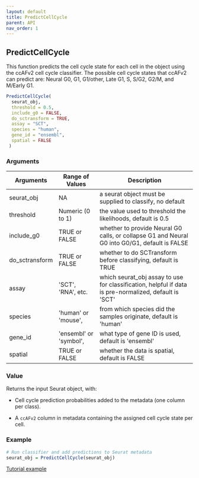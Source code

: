 ```yaml
---
layout: default
title: PredictCellCycle
parent: API
nav_order: 1
---
```


## PredictCellCycle

This function predicts the cell cycle state for each cell in the object
using the ccAFv2 cell cycle classifier. The possible cell cycle states
that ccAFv2 can predict are: Neural G0, G1, G1/other, Late G1, S, S/G2,
G2/M, and M/Early G1.

``` r        
PredictCellCycle(
  seurat_obj,
  threshold = 0.5,
  include_g0 = FALSE,
  do_sctransform = TRUE,
  assay = "SCT",
  species = "human",
  gene_id = "ensembl",
  spatial = FALSE
 )
```

### Arguments

| Arguments      | Range of Values        | Description                                                                                           |
|-------------------|-------------------|-----------------------------------|
| seurat_obj     |           NA             | a seurat object must be supplied to classify, no default                                              |
| threshold      | Numeric (0 to 1)       | the value used to threshold the likelihoods, default is 0.5                                           |
| include_g0     | TRUE or FALSE          | whether to provide Neural G0 calls, or collapse G1 and Neural G0 into G0/G1, default is FALSE         |
| do_sctransform | TRUE or FALSE          | whether to do SCTransform before classifying, default is TRUE                                         |
| assay          | 'SCT', 'RNA', etc.     | which seurat_obj assay to use for classification, helpful if data is pre-normalized, default is 'SCT' |
| species        | 'human' or 'mouse',    | from which species did the samples originate, default is 'human'                                      |
| gene_id        | 'ensembl' or 'symbol', | what type of gene ID is used, default is 'ensembl'                                                    |
| spatial        | TRUE or FALSE          | whether the data is spatial, default is FALSE                                                         |

### Value

Returns the input Seurat object, with:

-   Cell cycle prediction probabilities added to the metadata (one
    column per class).

-   A `ccAFv2` column in metadata containing the assigned cell cycle
    state per cell.

### Example

``` r       
# Run classifier and add predictions to Seurat metadata
seurat_obj = PredictCellCycle(seurat_obj)
```

[Tutorial
example](https://plaisier-lab.github.io/ccafv2_R/src/U5.html#marker-genes)
